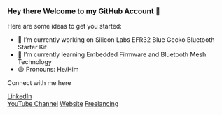 ### Hey there Welcome to my GitHub Account 👋

Here are some ideas to get you started:

- 🔭 I’m currently working on Silicon Labs EFR32 Blue Gecko Bluetooth Starter Kit 
- 🌱 I’m currently learning Embedded Firmware and Bluetooth Mesh Technology
- 😄 Pronouns: He/Him

Connect with me here

[LinkedIn](https://www.linkedin.com/in/taheruj)    
[YouTube Channel](https://www.youtube.com/channel/UCpD3cz1rT5UVTETdwMZkXzA)
[Website](http://electrofun.co.in/)
[Freelancing](https://www.fiverr.com/taher1322?public_mode=true)
